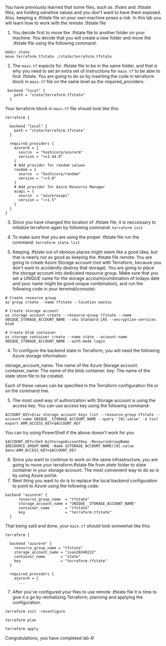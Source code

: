 You have previously learned that some files, such as .tfvars and .tfstate files, are holding sensitive values and you don't want to have them exposed. Also, keeping a .tfstate file on your own machine poses a risk. In this lab you will learn how to work with the remote .tfstate file

1. You decide first to move the .tfstate file to another folder on your machine. You decide that you will create a new folder and move the .tfstate file using the following command:
```
mkdir state
move terraform.tfstate ./state/terraform.tfstate
```

2. The ```main.tf``` expects for .tfstate file to be in the same folder, and that is why you need to set an extra set of instructions for ```main.tf``` to be able to find .tfstate. You are going to do so by inserting the code in terraform block in ```main.tf``` file on the same level as the required_providers:

```
 backend "local" {
    path = "state/terraform.tfstate"
  }
```

Your terraform block in ```main.tf``` file should look like this:

```
terraform {

  backend "local" {
    path = "state/terraform.tfstate"
  }

  required_providers {
    azurerm = {
      source  = "hashicorp/azurerm"
      version = ">=3.44.0"
    }
    # Add provider for random values
    random = {
      source  = "hashicorp/random"
      version = "~>3.0"
    }
    # Add provider for Azure Resource Manager
    azapi = {
      source  = "azure/azapi"
      version = "~>1.5"
    }
  }
}

```

3. Since you have changed the location of .tfstate file, it is neccessary to initialize terraform again by following command:
```terraform init```

4. To make sure that you are using the proper .tfstate file run the command:
```terraform state list```

5. Keeping .tfstate out of obvious places might seem like a good idea, but that is nearly not as good as keeping the .tfstate file remote. You are going to create Azure Storage account (not with Terraform, because you don't want to accidently destroy that storage). You are going to place the storage account into dedicated resource group. Make sure that you set a *UNIQUE* name for the storage account(combination of todays date and your name might be good unique combination), and run the following code in your terminal(console):

```
# Create resource group
az group create --name tfstate --location eastus

# Create storage account
az storage account create --resource-group tfstate --name UNIQUE_STORAGE_ACCOUNT_NAME --sku Standard_LRS --encryption-services blob

# Create blob container
az storage container create --name state --account-name UNIQUE_STORAGE_ACCOUNT_NAME --auth-mode login
```
4. To configure the backend state in Terraform, you will need the following Azure storage information:

storage_account_name: The name of the Azure Storage account.
container_name: The name of the blob container.
key: The name of the state store file to be created.

Each of these values can be specified in the Terraform configuration file or on the command line.

5. The most used way of authorization with Storage account is using the access key. You can use access key using the following command:
``` 
ACCOUNT_KEY=$(az storage account keys list --resource-group tfstate --account-name UNIQUE__STORAGE_ACCOUNT_NAME --query '[0].value' -o tsv)
export ARM_ACCESS_KEY=$ACCOUNT_KEY
```
You can try using PowerShell if the above doesn't work for you
```
$ACCOUNT_KEY=(Get-AzStorageAccountKey -ResourceGroupName $RESOURCE_GROUP_NAME -Name $STORAGE_ACCOUNT_NAME)[0].value
$env:ARM_ACCESS_KEY=$ACCOUNT_KEY
```

6. Since you want to continue to work on the same infrastructure, you are going to move your terraform.tfstate file from _state_ folder to state container in your storage account. The most convenient way to do so is by using Azure portal.
7. Next thing you want to do is to replace the local backend configuration to point to Azure using the following code:
``` 
backend "azurerm" {
      resource_group_name  = "tfstate"
      storage_account_name = "UNIQUE__STORAGE_ACCOUNT_NAME"
      container_name       = "tfstate"
      key                  = "terraform.tfstate"
  }
```
That being said and done, your ```main.tf``` should look somewhat like this:
```
terraform {

  backend "azurerm" {
    resource_group_name = "tfstate"
    storage_account_name = "ivan20240222"
    container_name       = "state"
    key                  = "terraform.tfstate"
  }

  required_providers {
    azurerm = {
      ...
```
7. After you've configured your files to use remote .tfstate file it is time to give it a go by reintializing Terraform, planning and applying the configuration.
```
terraform init -reconfigure

terraform plan

terraform apply
```

Congratulations, you have completed lab 4!
